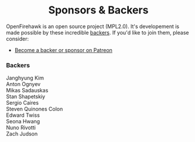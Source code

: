 <h1 align="center">Sponsors &amp; Backers</h1>

OpenFirehawk is an open source project (MPL2.0).  It's developement is made possible by these incredible [backers](https://github.com/firehawkvfx/openfirehawk/blob/master/BACKERS.md). If you'd like to join them, please consider:

- [Become a backer or sponsor on Patreon](https://www.patreon.com/openfirehawk)

### Backers

Janghyung Kim   
Anton Ognyev  
Mikas Sadauskas  
Stan Shapetskiy  
Sergio Caires  
Steven Quinones Colon  
Edward Twiss  
Seona Hwang  
Nuno Rivotti  
Zach Judson
<!--stackedit_data:
eyJoaXN0b3J5IjpbLTIwMDYwNzIwMjMsNDc3NTg3NjQ2LC0xMj
A5MzYxMjYzLC01MjM3Mjk5MzAsLTExMjcyODQyNTAsLTM2MDY0
NzM5NywxNDIxMjgzMjI3LDE1NTU3MzQ3MDUsMTM2ODU3MTQ5NS
w5NzcwODM4MDUsMTQ1NDAyMDgwMl19
-->